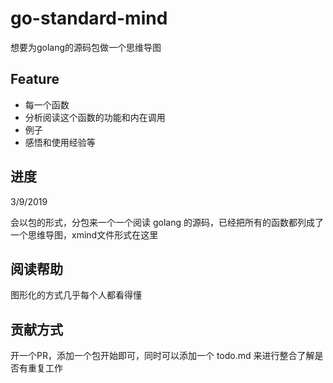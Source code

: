 # go-standard-mind
  想要为golang的源码包做一个思维导图
  
## Feature
* 每一个函数
* 分析阅读这个函数的功能和内在调用
* 例子
* 感悟和使用经验等

## 进度
  3/9/2019
  
  会以包的形式，分包来一个一个阅读 golang 的源码，已经把所有的函数都列成了一个思维导图，xmind文件形式在这里

## 阅读帮助
  图形化的方式几乎每个人都看得懂
  
## 贡献方式
  开一个PR，添加一个包开始即可，同时可以添加一个 todo.md 来进行整合了解是否有重复工作
